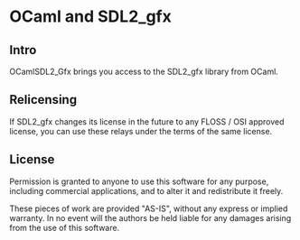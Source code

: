 # OCaml and SDL2_gfx

## Intro

OCamlSDL2_Gfx brings you access to the SDL2_gfx library from OCaml.

## Relicensing

If SDL2_gfx changes its license in the future to any
FLOSS / OSI approved license, you can use these
relays under the terms of the same license.

## License

Permission is granted to anyone to use this software
for any purpose, including commercial applications,
and to alter it and redistribute it freely.

These pieces of work are provided "AS-IS", without any express
or implied warranty.
In no event will the authors be held liable for any
damages arising from the use of this software.

